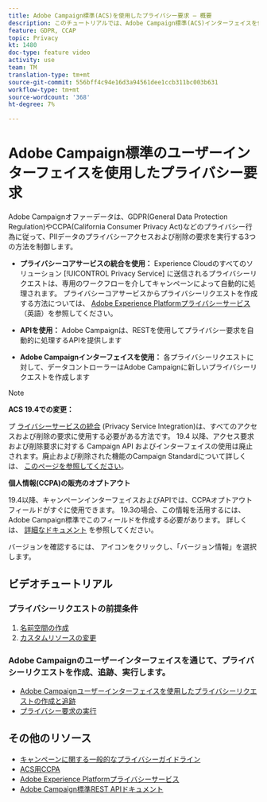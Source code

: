 ```yaml
---
title: Adobe Campaign標準(ACS)を使用したプライバシー要求 — 概要
description: このチュートリアルでは、Adobe Campaign標準(ACS)インターフェイスを使用したプライバシーの作成リクエストの方法を説明します。
feature: GDPR, CCAP
topic: Privacy
kt: 1480
doc-type: feature video
activity: use
team: TM
translation-type: tm+mt
source-git-commit: 556bff4c94e16d3a94561dee1ccb311bc003b631
workflow-type: tm+mt
source-wordcount: '368'
ht-degree: 7%

---
```



# Adobe Campaign標準のユーザーインターフェイスを使用したプライバシー要求

Adobe Campaignオファーデータは、GDPR(General Data Protection Regulation)やCCPA(California Consumer Privacy Act)などのプライバシー行為に従って、PIIデータのプライバシーアクセスおよび削除の要求を実行する3つの方法を制御します。

* **プライバシーコアサービスの統合を使用：** Experience Cloudのすべてのソリューション [!UICONTROL Privacy Service] に送信されるプライバシーリクエストは、専用のワークフローを介してキャンペーンによって自動的に処理されます。 プライバシーコアサービスからプライバシーリクエストを作成する方法については、 [Adobe Experience Platformプライバシーサービス](https://adobe.io/apis/cloudplatform/gdpr.html) （英語）を参照してください。

* **APIを使用：** Adobe Campaignは、RESTを使用してプライバシー要求を自動的に処理するAPIを提供します

* **Adobe Campaignインターフェイスを使用：** 各プライバシーリクエストに対して、データコントローラーはAdobe Campaignに新しいプライバシーリクエストを作成します

>[!NOTE]
>
> **ACS 19.4での変更：**
> 
> プ [ライバシーサービスの統合](https://adobe.io/apis/cloudplatform/gdpr.html) (Privacy Service Integration)は、すべてのアクセスおよび削除の要求に使用する必要がある方法です。 19.4 以降、アクセス要求および削除要求に対する Campaign API およびインターフェイスの使用は廃止されます。廃止および削除された機能のCampaign Standardについて詳しくは、 [このページを参照してください](https://helpx.adobe.com/jp/campaign/kb/acs-deprecated-and-removed-features.html)。
>
>**個人情報(CCPA)の販売のオプトアウト**
>
>19.4以降、キャンペーンインターフェイスおよびAPIでは、CCPAオプトアウトフィールドがすぐに使用できます。 19.3の場合、この情報を活用するには、Adobe Campaign標準でこのフィールドを作成する必要があります。 詳しくは、 [詳細なドキュメント](https://helpx.adobe.com/campaign/kb/acs-privacy.html#ccpa) を参照してください。
>
> バージョンを確認するには、 アイコンをクリックし、「バージョン情報」を選択します。

## ビデオチュートリアル

### プライバシーリクエストの前提条件

1. [名前空間の作成](/help/privacy/namespaces-for-privacy-requests.md)
1. [カスタムリソースの変更](/help/privacy/custom-resources-for-privacy-requests.md)

### Adobe Campaignのユーザーインターフェイスを通じて、プライバシーリクエストを作成、追跡、実行します。

* [Adobe Campaignユーザーインターフェイスを使用したプライバシーリクエストの作成と追跡](/help/privacy/create-and-track-privacy-requests.md)
* [プライバシー要求の実行](/help/privacy/execute-privacy-requests.md)

## その他のリソース

* [キャンペーンに関する一般的なプライバシーガイドライン](https://helpx.adobe.com/jp/campaign/kb/campaign-privacy-overview.html)
* [ACS用CCPA](https://helpx.adobe.com/campaign/kb/acs-privacy.html#ccpa)
* [Adobe Experience Platformプライバシーサービス](https://adobe.io/apis/cloudplatform/gdpr.html)
* [Adobe Campaign標準REST APIドキュメント](https://final-docs.campaign.adobe.com/doc/standard/en/api/ACS_API.html#privacy-management)
